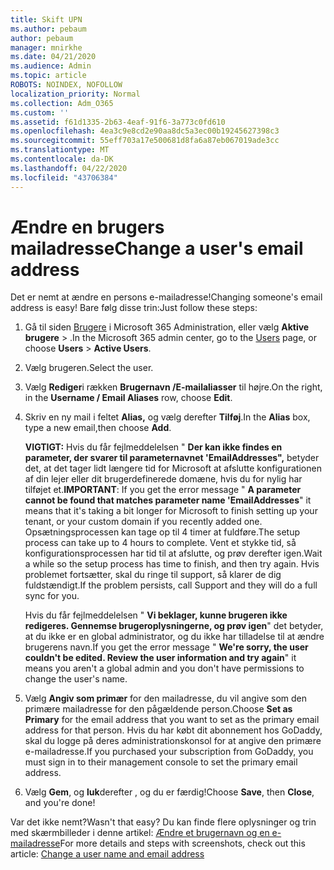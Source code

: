 ```yaml
---
title: Skift UPN
ms.author: pebaum
author: pebaum
manager: mnirkhe
ms.date: 04/21/2020
ms.audience: Admin
ms.topic: article
ROBOTS: NOINDEX, NOFOLLOW
localization_priority: Normal
ms.collection: Adm_O365
ms.custom: ''
ms.assetid: f61d1335-2b63-4eaf-91f6-3a773c0fd610
ms.openlocfilehash: 4ea3c9e8cd2e90aa8dc5a3ec00b19245627398c3
ms.sourcegitcommit: 55eff703a17e500681d8fa6a87eb067019ade3cc
ms.translationtype: MT
ms.contentlocale: da-DK
ms.lasthandoff: 04/22/2020
ms.locfileid: "43706384"
---
```

# <a name="change-a-users-email-address"></a><span data-ttu-id="6e8cd-102">Ændre en brugers mailadresse</span><span class="sxs-lookup"><span data-stu-id="6e8cd-102">Change a user's email address</span></span>

<span data-ttu-id="6e8cd-103">Det er nemt at ændre en persons e-mailadresse!</span><span class="sxs-lookup"><span data-stu-id="6e8cd-103">Changing someone's email address is easy!</span></span> <span data-ttu-id="6e8cd-104">Bare følg disse trin:</span><span class="sxs-lookup"><span data-stu-id="6e8cd-104">Just follow these steps:</span></span>
  
1. <span data-ttu-id="6e8cd-105">Gå til siden [Brugere](https://go.microsoft.com/fwlink/p/?linkid=834822) i Microsoft 365 Administration, eller vælg **Aktive** **brugere** \> .</span><span class="sxs-lookup"><span data-stu-id="6e8cd-105">In the Microsoft 365 admin center, go to the [Users](https://go.microsoft.com/fwlink/p/?linkid=834822) page, or choose **Users** \> **Active Users**.</span></span>
    
2. <span data-ttu-id="6e8cd-106">Vælg brugeren.</span><span class="sxs-lookup"><span data-stu-id="6e8cd-106">Select the user.</span></span>
    
3. <span data-ttu-id="6e8cd-107">Vælg **Rediger**i rækken **Brugernavn /E-mailaliasser** til højre.</span><span class="sxs-lookup"><span data-stu-id="6e8cd-107">On the right, in the **Username / Email Aliases** row, choose **Edit**.</span></span>
    
4. <span data-ttu-id="6e8cd-108">Skriv en ny mail i feltet **Alias,** og vælg derefter **Tilføj**.</span><span class="sxs-lookup"><span data-stu-id="6e8cd-108">In the **Alias** box, type a new email,then choose **Add**.</span></span>
    
    <span data-ttu-id="6e8cd-109">**VIGTIGT:** Hvis du får fejlmeddelelsen " **Der kan ikke findes en parameter, der svarer til parameternavnet 'EmailAddresses",** betyder det, at det tager lidt længere tid for Microsoft at afslutte konfigurationen af din lejer eller dit brugerdefinerede domæne, hvis du for nylig har tilføjet et.</span><span class="sxs-lookup"><span data-stu-id="6e8cd-109">**IMPORTANT**: If you get the error message " **A parameter cannot be found that matches parameter name 'EmailAddresses**" it means that it's taking a bit longer for Microsoft to finish setting up your tenant, or your custom domain if you recently added one.</span></span> <span data-ttu-id="6e8cd-110">Opsætningsprocessen kan tage op til 4 timer at fuldføre.</span><span class="sxs-lookup"><span data-stu-id="6e8cd-110">The setup process can take up to 4 hours to complete.</span></span> <span data-ttu-id="6e8cd-111">Vent et stykke tid, så konfigurationsprocessen har tid til at afslutte, og prøv derefter igen.</span><span class="sxs-lookup"><span data-stu-id="6e8cd-111">Wait a while so the setup process has time to finish, and then try again.</span></span> <span data-ttu-id="6e8cd-112">Hvis problemet fortsætter, skal du ringe til support, så klarer de dig fuldstændigt.</span><span class="sxs-lookup"><span data-stu-id="6e8cd-112">If the problem persists, call Support and they will do a full sync for you.</span></span>
    
    <span data-ttu-id="6e8cd-113">Hvis du får fejlmeddelelsen " **Vi beklager, kunne brugeren ikke redigeres. Gennemse brugeroplysningerne, og prøv igen**" det betyder, at du ikke er en global administrator, og du ikke har tilladelse til at ændre brugerens navn.</span><span class="sxs-lookup"><span data-stu-id="6e8cd-113">If you get the error message " **We're sorry, the user couldn't be edited. Review the user information and try again**" it means you aren't a global admin and you don't have permissions to change the user's name.</span></span>
    
5. <span data-ttu-id="6e8cd-114">Vælg **Angiv som primær** for den mailadresse, du vil angive som den primære mailadresse for den pågældende person.</span><span class="sxs-lookup"><span data-stu-id="6e8cd-114">Choose **Set as Primary** for the email address that you want to set as the primary email address for that person.</span></span> <span data-ttu-id="6e8cd-115">Hvis du har købt dit abonnement hos GoDaddy, skal du logge på deres administrationskonsol for at angive den primære e-mailadresse.</span><span class="sxs-lookup"><span data-stu-id="6e8cd-115">If you purchased your subscription from GoDaddy, you must sign in to their management console to set the primary email address.</span></span> 
    
6. <span data-ttu-id="6e8cd-116">Vælg **Gem**, og **luk**derefter , og du er færdig!</span><span class="sxs-lookup"><span data-stu-id="6e8cd-116">Choose **Save**, then **Close**, and you're done!</span></span>
    
<span data-ttu-id="6e8cd-117">Var det ikke nemt?</span><span class="sxs-lookup"><span data-stu-id="6e8cd-117">Wasn't that easy?</span></span> <span data-ttu-id="6e8cd-118">Du kan finde flere oplysninger og trin med skærmbilleder i denne artikel: [Ændre et brugernavn og en e-mailadresse](https://docs.microsoft.com/office365/admin/add-users/change-a-user-name-and-email-address)</span><span class="sxs-lookup"><span data-stu-id="6e8cd-118">For more details and steps with screenshots, check out this article: [Change a user name and email address](https://docs.microsoft.com/office365/admin/add-users/change-a-user-name-and-email-address)</span></span>
  

